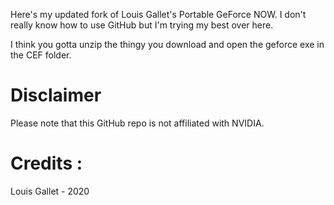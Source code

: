Here's my updated fork of Louis Gallet's Portable GeForce NOW. 
I don't really know how to use GitHub but I'm trying my best over here.


I think you gotta unzip the thingy you download and open the geforce exe in the CEF folder.


# Disclaimer
Please note that this GitHub repo is not affiliated with NVIDIA.

# Credits :
Louis Gallet - 2020
